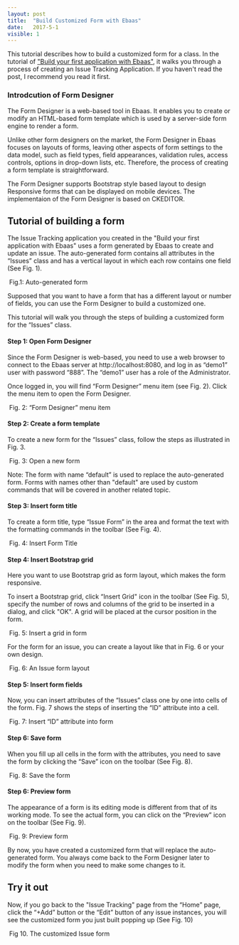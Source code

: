 ```yaml
---
layout: post
title:  "Build Customized Form with Ebaas"
date:   2017-5-1
visible: 1
---
```


<p class="intro"><span class="dropcap">T</span>his tutorial describes how to build a customized form for a class. In the tutorial of <a class="post-link" href="https://ebaas.github.io/blog/BuildFirstApp/">"Build your first application with Ebaas"</a>, it walks you through a process of creating an Issue Tracking Application. If you haven't read the post, I recommend you read it first.</p>

### Introdcution of Form Designer

The Form Designer is a web-based tool in Ebaas. It enables you to create or modify an HTML-based form template which is used by a server-side form engine to render a form. 

Unlike other form designers on the market, the Form Designer in Ebaas focuses on layouts of forms, leaving other aspects of form settings to the data model, such as field types, field appearances, validation rules, access controls, options in drop-down lists, etc. Therefore, the process of creating a form template is straightforward.

The Form Designer supports Bootstrap style based layout to design Responsive forms that can be displayed on mobile devices. The implementaion of the Form Designer is based on CKEDITOR.

## Tutorial of building a form

The Issue Tracking application you created in the "Build your first application with Ebaas" uses a form generated by Ebaas to create and update an issue. The auto-generated form contains all attributes in the “Issues” class and has a vertical layout in which each row contains one field (See Fig. 1).    

<img src="{{'/assets/img/2017-06-10-Fig21.png' | prepend: site.baseurl }}" alt="">
Fig.1: Auto-generated form

Supposed that you want to have a form that has a different layout or number of fields, you can use the Form Designer to build a customized one.

This tutorial will walk you through the steps of building a customized form for the “Issues” class.

#### Step 1: Open Form Designer

Since the Form Designer is web-based, you need to use a web browser to connect to the Ebaas server at http://localhost:8080, and log in as “demo1” user with password “888”. The “demo1” user has a role of the Administrator.

Once logged in, you will find “Form Designer” menu item (see Fig. 2). Click the menu item to open the Form Designer.

<img src="{{'/assets/img/2017-5-1-Fig2.png' | prepend: site.baseurl }}" alt="">
Fig. 2: “Form Designer” menu item

#### Step 2: Create a form template

To create a new form for the “Issues” class, follow the steps as illustrated in Fig. 3.

<img src="{{'/assets/img/2017-5-1-Fig3.png' | prepend: site.baseurl }}" alt="">
Fig. 3: Open a new form

Note: The form with name “default” is used to replace the auto-generated form. Forms with names other than "default" are used by custom commands that will be covered in another related topic.

#### Step 3: Insert form title

To create a form title, type “Issue Form” in the area and format the text with the formatting commands in the toolbar (See Fig. 4). 

<img src="{{'/assets/img/2017-5-1-Fig4.png' | prepend: site.baseurl }}" alt="">
Fig. 4: Insert Form Title

#### Step 4: Insert Bootstrap grid

Here you want to use Bootstrap grid as form layout, which makes the form responsive.

To insert a Bootstrap grid, click “Insert Grid" icon in the toolbar (See Fig. 5), specify the number of rows and columns of the grid to be inserted in a dialog, and click "OK". A grid will be placed at the cursor position in the form.

<img src="{{'/assets/img/2017-5-1-Fig5.png' | prepend: site.baseurl }}" alt="">
Fig. 5: Insert a grid in form

For the form for an issue, you can create a layout like that in Fig. 6 or your own design.

<img src="{{'/assets/img/2017-5-1-Fig6.png' | prepend: site.baseurl }}" alt="">
Fig. 6: An Issue form layout

#### Step 5: Insert form fields

Now, you can insert attributes of the “Issues” class one by one into cells of the form. Fig. 7 shows the steps of inserting the “ID” attribute into a cell.

<img src="{{'/assets/img/2017-5-1-Fig7.png' | prepend: site.baseurl }}" alt="">
Fig. 7: Insert “ID” attribute into form

#### Step 6: Save form

When you fill up all cells in the form with the attributes, you need to save the form by clicking the “Save” icon on the toolbar (See Fig. 8).

<img src="{{'/assets/img/2017-5-1-Fig8.png' | prepend: site.baseurl }}" alt="">
Fig. 8: Save the form

#### Step 6: Preview form

The appearance of a form is its editing mode is different from that of its working mode. To see the actual form, you can click on the “Preview” icon on the toolbar (See Fig. 9).

<img src="{{'/assets/img/2017-5-1-Fig9.png' | prepend: site.baseurl }}" alt="">
Fig. 9: Preview form

By now, you have created a customized form that will replace the auto-generated form. You always come back to the Form Designer later to modify the form when you need to make some changes to it.

## Try it out

Now, if you go back to the "Issue Tracking" page from the “Home” page, click the “+Add” button or the “Edit” button of any issue instances, you will see the customized form you just built popping up (See Fig. 10)

<img src="{{'/assets/img/2017-5-1-Fig10.png' | prepend: site.baseurl }}" alt="">
Fig 10. The customized Issue form


